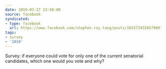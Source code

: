 ```yaml
---
date: 2019-03-27 23:50:00
source: facebook
syndicated:
- type: facebook
  url: https://www.facebook.com/stephen.roy.tang/posts/10157345585798912
tags:
- survey
- '2019'
---
```


Survey: if everyone could vote for only one of the current senatorial candidates, which one would you vote and why?